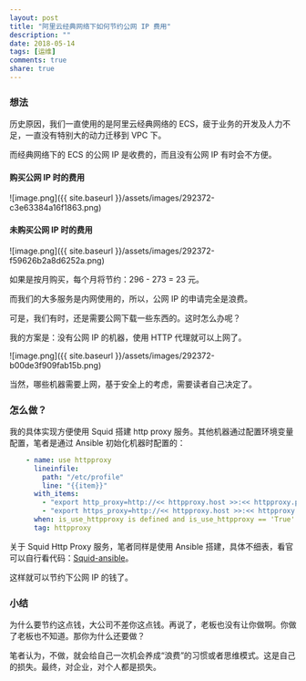 ```yaml
---
layout: post
title: "阿里云经典网络下如何节约公网 IP 费用"
description: ""
date: 2018-05-14
tags: [运维]
comments: true
share: true
---
```


### 想法
历史原因，我们一直使用的是阿里云经典网络的 ECS，疲于业务的开发及人力不足，一直没有特别大的动力迁移到 VPC 下。

而经典网络下的 ECS 的公网 IP 是收费的，而且没有公网 IP 有时会不方便。

#### 购买公网 IP 时的费用
![image.png]({{ site.baseurl }}/assets/images/292372-c3e63384a16f1863.png)

#### 未购买公网 IP 时的费用

![image.png]({{ site.baseurl }}/assets/images/292372-f59626b2a8d6252a.png)


如果是按月购买，每个月将节约：296 - 273 = 23 元。

而我们的大多服务是内网使用的，所以，公网 IP 的申请完全是浪费。

可是，我们有时，还是需要公网下载一些东西的。这时怎么办呢？

我的方案是：没有公网 IP 的机器，使用 HTTP 代理就可以上网了。

![image.png]({{ site.baseurl }}/assets/images/292372-b00de3f909fab15b.png)

当然，哪些机器需要上网，基于安全上的考虑，需要读者自己决定了。

### 怎么做？
我的具体实现方便使用 Squid 搭建 http proxy 服务。其他机器通过配置环境变量配置，笔者是通过 Ansible 初始化机器时配置的：


```yaml
    - name: use httpproxy
      lineinfile:
        path: "/etc/profile"
        line: "{{item}}"
      with_items:
        - "export http_proxy=http://<< httpproxy.host >>:<< httpproxy.port >>/"
        - "export https_proxy=http://<< httpproxy.host >>:<< httpproxy.port >>/"
      when: is_use_httpproxy is defined and is_use_httpproxy == 'True'
      tag: httpproxy
```

关于 Squid Http Proxy 服务，笔者同样是使用 Ansible 搭建，具体不细表，看官可以自行看代码：[Squid-ansible](https://github.com/zacker330/squid-ansible)。

这样就可以节约下公网 IP 的钱了。

### 小结
为什么要节约这点钱，大公司不差你这点钱。再说了，老板也没有让你做啊。你做了老板也不知道。那你为什么还要做？

笔者认为，不做，就会给自己一次机会养成“浪费”的习惯或者思维模式。这是自己的损失。最终，对企业，对个人都是损失。
